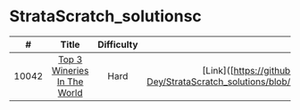 # StrataScratch_solutionsc
|  #  | Title | Difficulty | Solution |
|:---:|:-----:|:----------:|:--------:|
|10042|[Top 3 Wineries In The World](https://platform.stratascratch.com/coding/10042-top-3-wineries-in-the-world?code_type=1)|Hard|[Link]([https://github.com/wtlow003/stratascratch-daily/blob/main/sql/10042.sql](https://github.com/Rishi-Dey/StrataScratch_solutions/blob/eac07ef4105b89051b6e3cb8eaff35a9ffe27d53/Top%203%20Wineries%20In%20The%20World)


